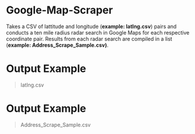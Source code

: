 # Google-Map-Scraper

Takes a CSV of lattitude and longitude (**example: latlng.csv**) pairs and conducts a ten mile radius radar search in Google Maps for each respective coordinate pair. Results from each radar search are compiled in a list (**example: Address_Scrape_Sample.csv)**.

# Output Example
>latlng.csv

# Output Example
>Address_Scrape_Sample.csv
